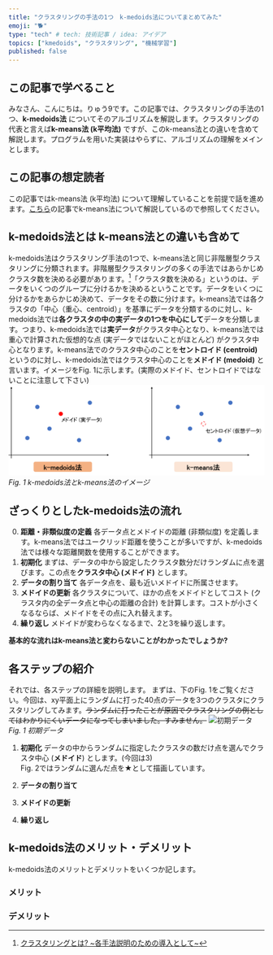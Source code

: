 ```yaml
---
title: "クラスタリングの手法の1つ　k-medoids法についてまとめてみた"
emoji: "🐕"
type: "tech" # tech: 技術記事 / idea: アイデア
topics: ["kmedoids", "クラスタリング", "機械学習"]
published: false
---
```


## この記事で学べること
みなさん、こんにちは。りゅう9です。この記事では、クラスタリングの手法の1つ、**k-medoids法** についてそのアルゴリズムを解説します。クラスタリングの代表と言えば**k-means法 (k平均法)** ですが、このk-means法との違いを含めて解説します。プログラムを用いた実装はやらずに、アルゴリズムの理解をメインとします。

## この記事の想定読者
この記事ではk-means法 (k平均法) について理解していることを前提で話を進めます。[こちら](https://zenn.dev/ryu9/articles/clustering-kmeans)の記事でk-means法について解説しているので参照してください。

## k-medoids法とは k-means法との違いも含めて
k-medoids法はクラスタリング手法の1つで、k-means法と同じ非階層型クラスタリングに分類されます。非階層型クラスタリングの多くの手法ではあらかじめクラスタ数を決める必要があります。[^1]「クラスタ数を決める」というのは、データをいくつのグループに分けるかを決めるということです。データをいくつに分けるかをあらかじめ決めて、データをその数に分けます。k-means法では各クラスタの「中心（重心、centroid）」を基準にデータを分類するのに対し、k-medoids法では**各クラスタの中の実データの1つを中心にして**データを分類します。つまり、k-medoids法では**実データ**がクラスタ中心となり、k-means法では重心で計算された仮想的な点 (実データではないことがほとんど) がクラスタ中心となります。k-means法でのクラスタ中心のことを**セントロイド (centroid)** というのに対し、k-medoids法ではクラスタ中心のことを**メドイド (medoid)** と言います。イメージをFig. 1に示します。(実際のメドイド、セントロイドではないことに注意して下さい)
![k-medoids法のイメージ](/images/20250816_fig1.png)
*Fig. 1 k-medoids法とk-means法のイメージ*

## ざっくりとしたk-medoids法の流れ
0. **距離・非類似度の定義**
   各データ点とメドイドの距離 (非類似度) を定義します。k-means法ではユークリッド距離を使うことが多いですが、k-medoids法では様々な距離関数を使用することができます。
1. **初期化**
   まずは、データの中から設定したクラスタ数分だけランダムに点を選びます。この点を**クラスタ中心 (メドイド)** とします。
2. **データの割り当て**
   各データ点を、最も近いメドイドに所属させます。
3. **メドイドの更新**
   各クラスタについて、ほかの点をメドイドとしてコスト (クラスタ内の全データ点と中心の距離の合計) を計算します。コストが小さくなるならば、メドイドをその点に入れ替えます。
4. **繰り返し**
   メドイドが変わらなくなるまで、2と3を繰り返します。

**基本的な流れはk-means法と変わらないことがわかったでしょうか?**

## 各ステップの紹介
それでは、各ステップの詳細を説明します。
まずは、下のFig. 1をご覧ください。今回は、xy平面上にランダムに打った40点のデータを3つのクラスタにクラスタリングしてみます。~~ランダムに打ったことが原因でクラスタリングの例としてはわかりにくいデータになってしまいました。すみません。~~
![初期データ]( =330x)
*Fig. 1 初期データ*
1. **初期化**
   データの中からランダムに指定したクラスタの数だけ点を選んでクラスタ中心 (**メドイド**) とします。(今回は3)  
   Fig. 2ではランダムに選んだ点を★として描画しています。  

2. **データの割り当て**
3. **メドイドの更新**
4. **繰り返し**


## k-medoids法のメリット・デメリット
k-medoids法のメリットとデメリットをいくつか記します。

### メリット


### デメリット


[^1]:[クラスタリングとは? ~各手法説明のための導入として~](https://zenn.dev/ryu9/articles/what_clastering#%E3%82%AF%E3%83%A9%E3%82%B9%E3%82%BF%E3%83%AA%E3%83%B3%E3%82%B0%E3%81%AE%E7%A8%AE%E9%A1%9E)